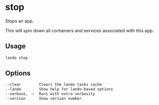 stop
====

Stops an app.

This will spin down all containers and services associated with this app.

Usage
-----

```bash
lando stop
```

Options
-------

```bash
--clear        Clears the lando tasks cache
--lando        Show help for lando-based options
--verbose, -v  Runs with extra verbosity
--version      Show version number
```

